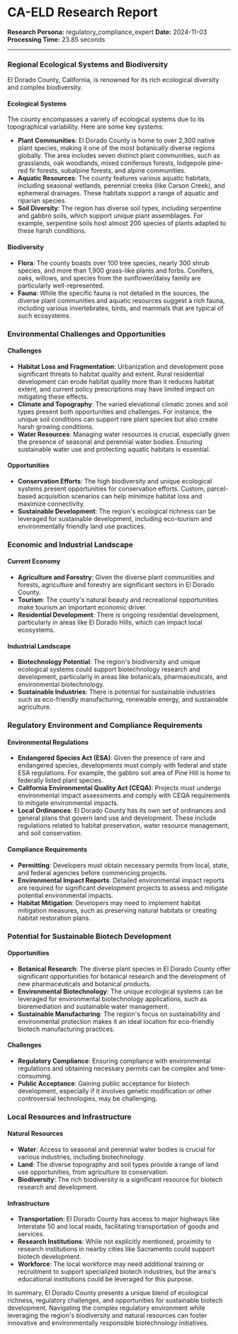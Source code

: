 # CA-ELD Research Report

**Research Persona:** regulatory_compliance_expert
**Date:** 2024-11-03
**Processing Time:** 23.85 seconds

---

### Regional Ecological Systems and Biodiversity

El Dorado County, California, is renowned for its rich ecological diversity and complex biodiversity.

#### Ecological Systems
The county encompasses a variety of ecological systems due to its topographical variability. Here are some key systems:
- **Plant Communities**: El Dorado County is home to over 2,300 native plant species, making it one of the most botanically diverse regions globally. The area includes seven distinct plant communities, such as grasslands, oak woodlands, mixed coniferous forests, lodgepole pine-red fir forests, subalpine forests, and alpine communities.
- **Aquatic Resources**: The county features various aquatic habitats, including seasonal wetlands, perennial creeks (like Carson Creek), and ephemeral drainages. These habitats support a range of aquatic and riparian species.
- **Soil Diversity**: The region has diverse soil types, including serpentine and gabbro soils, which support unique plant assemblages. For example, serpentine soils host almost 200 species of plants adapted to these harsh conditions.

#### Biodiversity
- **Flora**: The county boasts over 100 tree species, nearly 300 shrub species, and more than 1,900 grass-like plants and forbs. Conifers, oaks, willows, and species from the sunflower/daisy family are particularly well-represented.
- **Fauna**: While the specific fauna is not detailed in the sources, the diverse plant communities and aquatic resources suggest a rich fauna, including various invertebrates, birds, and mammals that are typical of such ecosystems.

### Environmental Challenges and Opportunities

#### Challenges
- **Habitat Loss and Fragmentation**: Urbanization and development pose significant threats to habitat quality and extent. Rural residential development can erode habitat quality more than it reduces habitat extent, and current policy prescriptions may have limited impact on mitigating these effects.
- **Climate and Topography**: The varied elevational climatic zones and soil types present both opportunities and challenges. For instance, the unique soil conditions can support rare plant species but also create harsh growing conditions.
- **Water Resources**: Managing water resources is crucial, especially given the presence of seasonal and perennial water bodies. Ensuring sustainable water use and protecting aquatic habitats is essential.

#### Opportunities
- **Conservation Efforts**: The high biodiversity and unique ecological systems present opportunities for conservation efforts. Custom, parcel-based acquisition scenarios can help minimize habitat loss and maximize connectivity.
- **Sustainable Development**: The region's ecological richness can be leveraged for sustainable development, including eco-tourism and environmentally friendly land use practices.

### Economic and Industrial Landscape

#### Current Economy
- **Agriculture and Forestry**: Given the diverse plant communities and forests, agriculture and forestry are significant sectors in El Dorado County.
- **Tourism**: The county's natural beauty and recreational opportunities make tourism an important economic driver.
- **Residential Development**: There is ongoing residential development, particularly in areas like El Dorado Hills, which can impact local ecosystems.

#### Industrial Landscape
- **Biotechnology Potential**: The region's biodiversity and unique ecological systems could support biotechnology research and development, particularly in areas like botanicals, pharmaceuticals, and environmental biotechnology.
- **Sustainable Industries**: There is potential for sustainable industries such as eco-friendly manufacturing, renewable energy, and sustainable agriculture.

### Regulatory Environment and Compliance Requirements

#### Environmental Regulations
- **Endangered Species Act (ESA)**: Given the presence of rare and endangered species, developments must comply with federal and state ESA regulations. For example, the gabbro soil area of Pine Hill is home to federally listed plant species.
- **California Environmental Quality Act (CEQA)**: Projects must undergo environmental impact assessments and comply with CEQA requirements to mitigate environmental impacts.
- **Local Ordinances**: El Dorado County has its own set of ordinances and general plans that govern land use and development. These include regulations related to habitat preservation, water resource management, and soil conservation.

#### Compliance Requirements
- **Permitting**: Developers must obtain necessary permits from local, state, and federal agencies before commencing projects.
- **Environmental Impact Reports**: Detailed environmental impact reports are required for significant development projects to assess and mitigate potential environmental impacts.
- **Habitat Mitigation**: Developers may need to implement habitat mitigation measures, such as preserving natural habitats or creating habitat restoration plans.

### Potential for Sustainable Biotech Development

#### Opportunities
- **Botanical Research**: The diverse plant species in El Dorado County offer significant opportunities for botanical research and the development of new pharmaceuticals and botanical products.
- **Environmental Biotechnology**: The unique ecological systems can be leveraged for environmental biotechnology applications, such as bioremediation and sustainable water management.
- **Sustainable Manufacturing**: The region's focus on sustainability and environmental protection makes it an ideal location for eco-friendly biotech manufacturing practices.

#### Challenges
- **Regulatory Compliance**: Ensuring compliance with environmental regulations and obtaining necessary permits can be complex and time-consuming.
- **Public Acceptance**: Gaining public acceptance for biotech development, especially if it involves genetic modification or other controversial technologies, may be challenging.

### Local Resources and Infrastructure

#### Natural Resources
- **Water**: Access to seasonal and perennial water bodies is crucial for various industries, including biotechnology.
- **Land**: The diverse topography and soil types provide a range of land use opportunities, from agriculture to conservation.
- **Biodiversity**: The rich biodiversity is a significant resource for biotech research and development.

#### Infrastructure
- **Transportation**: El Dorado County has access to major highways like Interstate 50 and local roads, facilitating transportation of goods and services.
- **Research Institutions**: While not explicitly mentioned, proximity to research institutions in nearby cities like Sacramento could support biotech development.
- **Workforce**: The local workforce may need additional training or recruitment to support specialized biotech industries, but the area's educational institutions could be leveraged for this purpose.

In summary, El Dorado County presents a unique blend of ecological richness, regulatory challenges, and opportunities for sustainable biotech development. Navigating the complex regulatory environment while leveraging the region's biodiversity and natural resources can foster innovative and environmentally responsible biotechnology initiatives.